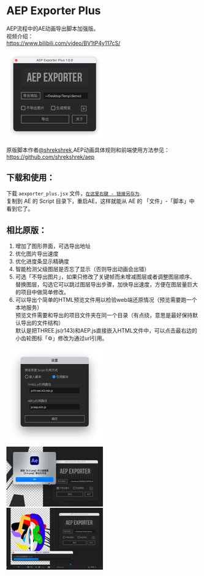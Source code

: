 # AEP Exporter Plus
AEP流程中的AE动画导出脚本加强版。  
视频介绍：  
https://www.bilibili.com/video/BV1tP4y117cS/
  
  
[<img src="https://raw.githubusercontent.com/bigxixi/aepexporter_plus/main/readme%E9%85%8D%E5%9B%BE/UI-%E4%B8%BB%E7%95%8C%E9%9D%A2.png" width="50%" height="30%">](https://github.com/bigxixi/aepexporter_plus)  

原版脚本作者[@shrekshrek](https://github.com/shrekshrek),AEP动画具体规则和前端使用方法参见：  
https://github.com/shrekshrek/aep

## 下载和使用：   
下载 `aexporter_plus.jsx` 文件，[`在这里右键 - 链接另存为`](https://github.com/bigxixi/aepexporter_plus/releases/download/1.0.0/aexporter_plus.jsx).</br>
复制到 AE 的 Script 目录下，重启AE，这样就能从 AE 的 「文件」-「脚本」中看到它了。  

## 相比原版：    
1. 增加了图形界面，可选导出地址  
2. 优化图片导出速度  
3. 优化进度条显示精确度  
4. 智能检测父级图层是否忘了显示（否则导出动画会出错）  
5. 可选「不导出图片」，如果只修改了关键帧而未增减图层或者调整图层顺序、替换图层，勾选它可以跳过图层导出步骤，加快导出速度，方便在图层量巨大的项目中做简单修改。  
6. 可以导出个简单的HTML预览文件用以检验web端还原情况（预览需要跑一个本地服务）  
预览文件需要和导出的项目文件夹在同一个目录（有点绕，意思是最好保持默认导出的文件结构）  
默认是把THREE.js(r143)和AEP.js直接嵌入HTML文件中，可以点击最右边的小齿轮图标「⚙」修改为通过url引用。  

[<img src="https://raw.githubusercontent.com/bigxixi/aepexporter_plus/main/readme%E9%85%8D%E5%9B%BE/UI-%E5%BC%95%E7%94%A8%E6%96%B9%E5%BC%8F.png" width="50%" height="30%">](https://github.com/bigxixi/aepexporter_plus)  
[<img src="https://raw.githubusercontent.com/bigxixi/aepexporter_plus/main/readme%E9%85%8D%E5%9B%BE/UI-%E7%88%B6%E7%BA%A7%E6%8F%90%E7%A4%BA.png" width="50%" height="30%">](https://github.com/bigxixi/aepexporter_plus)  
[<img src="https://raw.githubusercontent.com/bigxixi/aepexporter_plus/main/readme%E9%85%8D%E5%9B%BE/UI-%E8%BF%9B%E5%BA%A6%E6%9D%A1.png" width="50%" height="30%">](https://github.com/bigxixi/aepexporter_plus)  
